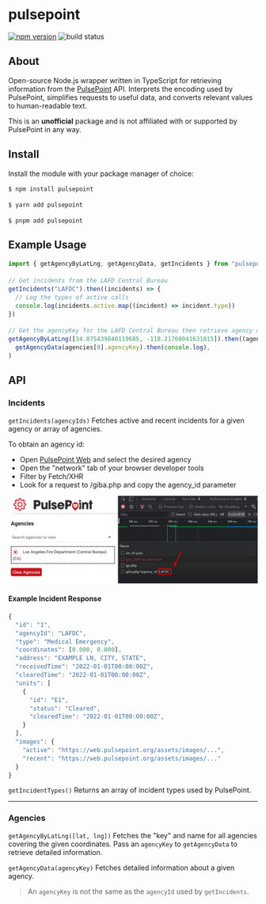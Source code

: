 # pulsepoint

[![npm version](https://img.shields.io/npm/v/pulsepoint?style=flat-square)](https://www.npmjs.com/package/pulsepoint)
![build status](https://img.shields.io/github/actions/workflow/status/podskio/pulsepoint/ci.yml?style=flat-square)

## About

Open-source Node.js wrapper written in TypeScript for retrieving information from the [PulsePoint](https://web.pulsepoint.org) API. Interprets the encoding used by PulsePoint, simplifies requests to useful data, and converts relevant values to human-readable text.

This is an **unofficial** package and is not affiliated with or supported by PulsePoint in any way.

## Install

Install the module with your package manager of choice:

```
$ npm install pulsepoint

$ yarn add pulsepoint

$ pnpm add pulsepoint
```

## Example Usage

```js
import { getAgencyByLatLng, getAgencyData, getIncidents } from "pulsepoint"

// Get incidents from the LAFD Central Bureau
getIncidents("LAFDC").then((incidents) => {
  // Log the types of active calls
  console.log(incidents.active.map((incident) => incident.type))
})

// Get the agencyKey for the LAFD Central Bureau then retrieve agency data
getAgencyByLatLng([34.075439840119685, -118.21768041631815]).then((agencies) =>
  getAgencyData(agencies[0].agencyKey).then(console.log),
)
```

## API

### Incidents

`getIncidents(agencyIds)` Fetches active and recent incidents for a given agency or array of agencies.

To obtain an agency id:

- Open [PulsePoint Web](https://web.pulsepoint.org) and select the desired agency
- Open the "network" tab of your browser developer tools
- Filter by Fetch/XHR
- Look for a request to /giba.php and copy the agency_id parameter

<img src="assets/agency_id_ex.png" alt="agency id example" />

#### Example Incident Response

```js
{
  "id": "1",
  "agencyId": "LAFDC",
  "type": "Medical Emergency",
  "coordinates": [0.000, 0.000],
  "address": "EXAMPLE LN, CITY, STATE",
  "receivedTime": "2022-01-01T00:00:00Z",
  "clearedTime": "2022-01-01T00:00:00Z",
  "units": [
    {
      "id": "E1",
      "status": "Cleared",
      "clearedTime": "2022-01-01T00:00:00Z",
    }
  ],
  "images": {
    "active": "https://web.pulsepoint.org/assets/images/...",
    "recent": "https://web.pulsepoint.org/assets/images/..."
  }
}
```

`getIncidentTypes()` Returns an array of incident types used by PulsePoint.

---

### Agencies

`getAgencyByLatLng([lat, lng])` Fetches the "key" and name for all agencies covering the given coordinates. Pass an `agencyKey` to `getAgencyData` to retrieve detailed information.

`getAgencyData(agencyKey)` Fetches detailed information about a given agency.

> An `agencyKey` is not the same as the `agencyId` used by `getIncidents`.
